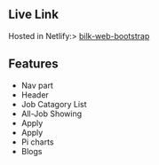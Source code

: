 ## Live Link

Hosted in Netlify:>  [bilk-web-bootstrap](https://mehedi1802hasan.github.io/bilke-web-bootstrap/)


## Features

- Nav part
- Header
- Job Catagory List
- All-Job Showing
- Apply 
- Apply 
- Pi charts
- Blogs
